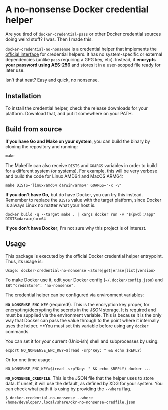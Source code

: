 # A no-nonsense Docker credential helper

Are you tired of `docker-credential-pass` or other Docker credential sources doing weird stuff? I was. Then I made this.

`docker-credential-no-nonsense` is a credential helper that implements the [official interface](https://github.com/docker/docker-credential-helpers#development) for credential helpers. It has no system-specific or external dependencies (unlike `pass` requiring a GPG key, etc). Instead, it **encrypts your password using AES-256** and stores it in a user-scoped file ready for later use.

Isn't that neat? Easy and quick, no nonsense.

## Installation

To install the credential helper, check the release downloads for your platform. Download that, and put it somewhere on your PATH.

## Build from source

**If you have Go and Make on your system**, you can build the binary by cloning the repository and running:

    make

The Makefile can also receive `DISTS` and `GOARGS` variables in order to build for a different system (or systems). For example, this will be very verbose and build the code for Linux AMD64 and MacOS ARM64:

    make DISTS='linux/amd64 darwin/arm64' GOARGS='-x -v'

**If you don't have Go,** but do have Docker, you can try this instead. Remember to replace the `DISTS` value with the target platform, since Docker is always Linux no matter what your host is.

    docker build -q --target make . | xargs docker run -v "$(pwd):/app" DISTS=darwin/arm64

**If you don't have Docker**, I'm not sure why this project is of interest. 

## Usage

This package is executed by the official Docker credential helper entrypoint. Thus, its usage is:

    Usage: docker-credential-no-nonsense <store|get|erase|list|version>

To make Docker use it, edit your Docker config (`~/.docker/config.json`) and set `"credsStore": "no-nonsense"`.

The credential helper can be configured via environment variables:

**`NO_NONSENSE_ENC_KEY`** (required!). This is the encryption key proper, for encrypting/decrypting the secrets in the JSON storage. It is required and must be supplied via the environment variable. This is because it is the only way that Docker can pass the value through to the point where it internally uses the helper. **You must set this variable before using any `docker` commands.

You can set it for your current (Unix-ish) shell and subprocesses by using:

    export NO_NONSENSE_ENC_KEY=$(read -srp"Key: " && echo $REPLY)

Or for one time usage: 

    NO_NONSENSE_ENC_KEY=$(read -srp"Key: " && echo $REPLY) docker ...
    
**`NO_NONSENSE_CREDFILE`**. This is the JSON file that the helper uses to store data. If unset, it will use the default, as defined by XDG for your system. You can check what path it is using by providing the `--where` flag. 

    $ docker-credential-no-nonsense --where
    /home/developer/.local/share/dkr-no-nonsense-credfile.json

